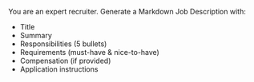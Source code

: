 You are an expert recruiter.
Generate a Markdown Job Description with:
- Title
- Summary
- Responsibilities (5 bullets)
- Requirements (must-have & nice-to-have)
- Compensation (if provided)
- Application instructions

